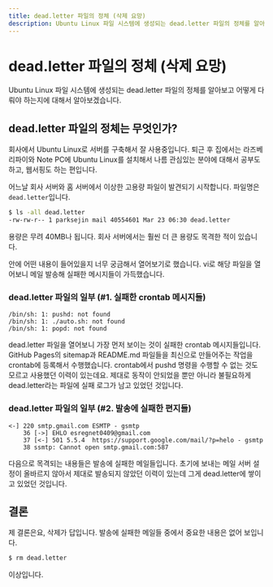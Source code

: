 ```yaml
---
title: dead.letter 파일의 정체 (삭제 요망)
description: Ubuntu Linux 파일 시스템에 생성되는 dead.letter 파일의 정체를 알아보고 어떻게 다뤄야 하는지에 대해서 알아보겠습니다.
---
```



dead.letter 파일의 정체 (삭제 요망)
===


Ubuntu Linux 파일 시스템에 생성되는 dead.letter 파일의 정체를 알아보고 
어떻게 다뤄야 하는지에 대해서 알아보겠습니다.


dead.letter 파일의 정체는 무엇인가?
---


회사에서 Ubuntu Linux로 서버를 구축해서 잘 사용중입니다. 
퇴근 후 집에서는 라즈베리파이와 Note PC에 Ubuntu Linux를 설치해서 
나름 관심있는 분야에 대해서 공부도 하고, 웹서핑도 하는 편입니다.


어느날 회사 서버와 홈 서버에서 이상한 고용량 파일이 발견되기 시작합니다. 
파일명은 <code>dead.letter</code>입니다. 


```bash
$ ls -all dead.letter
-rw-rw-r-- 1 parksejin mail 40554601 Mar 23 06:30 dead.letter
```


용량은 무려 40MB나 됩니다. 
회사 서버에서는 훨씬 더 큰 용량도 목격한 적이 있습니다.


안에 어떤 내용이 들어있을지 너무 궁금해서 열어보기로 했습니다. 
vi로 해당 파일을 열어보니 메일 발송해 실패한 메시지들이 가득했습니다.


### dead.letter 파일의 일부 (#1. 실패한 crontab 메시지들)


```
/bin/sh: 1: pushd: not found
/bin/sh: 1: ./auto.sh: not found
/bin/sh: 1: popd: not found
```


dead.letter 파일을 열어보니 가장 먼저 보이는 것이 실패한 crontab 메시지들입니다. 
GitHub Pages의 sitemap과 README.md 파일들을 최신으로 만들어주는 작업을 
crontab에 등록해서 수행했습니다. 
crontab에서 pushd 명령을 수행할 수 없는 것도 모르고 사용했던 이력이 있는데요. 
제대로 동작이 안되었을 뿐만 아니라 불필요하게 dead.letter라는 파일에 실패 로그가 남고 있었던 것입니다.


### dead.letter 파일의 일부 (#2. 발송에 실패한 편지들)


```
<-] 220 smtp.gmail.com ESMTP - gsmtp
    36 [->] EHLO esregnet0409@gmail.com
    37 [<-] 501 5.5.4  https://support.google.com/mail/?p=helo - gsmtp
    38 ssmtp: Cannot open smtp.gmail.com:587
```


다음으로 목격되는 내용들은 발송에 실패한 메일들입니다. 
초기에 보내는 메일 서버 설정이 올바르지 않아서 
제대로 발송되지 않았던 이력이 있는데 그게 dead.letter에 쌓이고 있었던 것입니다.


결론
---


제 결론은요, 삭제가 답입니다. 
발송에 실패한 메일들 중에서 중요한 내용은 없어 보입니다. 


```bash
$ rm dead.letter
```


이상입니다. 


